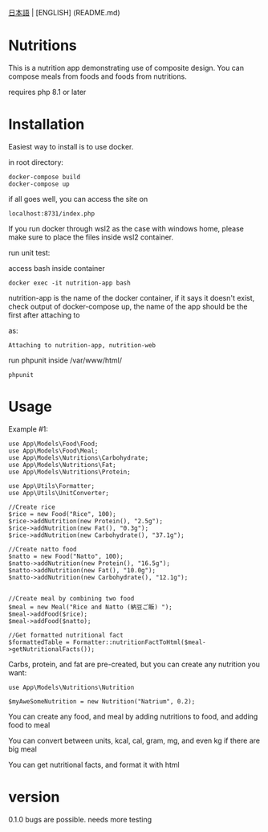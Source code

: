 [日本語](README-jp.md) | [ENGLISH] (README.md)

# Nutritions

This is a nutrition app demonstrating use of composite design.  You can compose meals from foods and foods from nutritions.

requires php 8.1 or later

# Installation

Easiest way to install is to use docker.

in root directory:

```
docker-compose build
docker-compose up
```

if all goes well, you can access the site on 

```
localhost:8731/index.php
```

If you run docker through wsl2 as the case with windows home, please make sure to place the files inside wsl2 container. 

run unit test:

access bash inside container
```
docker exec -it nutrition-app bash
```

nutrition-app is the name of the docker container, if it says it doesn't exist, check output of docker-compose up, the name of the app should be the first after attaching to

as:
```
Attaching to nutrition-app, nutrition-web
```

run phpunit inside /var/www/html/

```
phpunit
```

# Usage

Example #1:

```
use App\Models\Food\Food;
use App\Models\Food\Meal;
use App\Models\Nutritions\Carbohydrate;
use App\Models\Nutritions\Fat;
use App\Models\Nutritions\Protein;

use App\Utils\Formatter;
use App\Utils\UnitConverter;

//Create rice
$rice = new Food("Rice", 100);
$rice->addNutrition(new Protein(), "2.5g");
$rice->addNutrition(new Fat(), "0.3g");
$rice->addNutrition(new Carbohydrate(), "37.1g");

//Create natto food
$natto = new Food("Natto", 100);
$natto->addNutrition(new Protein(), "16.5g");
$natto->addNutrition(new Fat(), "10.0g");
$natto->addNutrition(new Carbohydrate(), "12.1g");


//Create meal by combining two food
$meal = new Meal("Rice and Natto (納豆ご飯) ");
$meal->addFood($rice);
$meal->addFood($natto);

//Get formatted nutritional fact
$formattedTable = Formatter::nutritionFactToHtml($meal->getNutritionalFacts());
```

Carbs, protein, and fat are pre-created, but you can create any nutrition you want:

```
use App\Models\Nutritions\Nutrition

$myAweSomeNutrition = new Nutrition("Natrium", 0.2);

```

You can create any food, and meal by adding nutritions to food, and adding food to meal

You can convert between units, kcal, cal, gram, mg, and even kg if there are big meal

You can get nutritional facts, and format it with html

# version
0.1.0
bugs are possible. needs more testing
